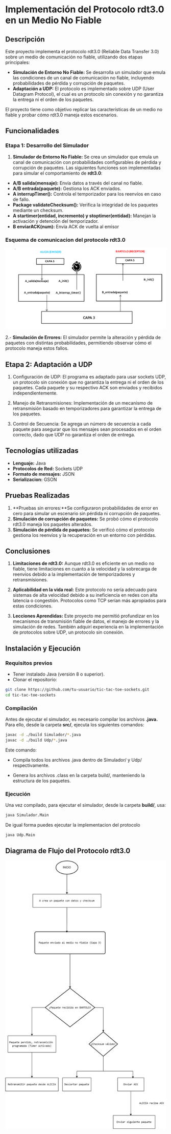 # Implementación del Protocolo rdt3.0 en un Medio No Fiable

## Descripción

Este proyecto implementa el protocolo rdt3.0 (Reliable Data Transfer 3.0) sobre un medio de comunicación no fiable, utilizando dos etapas principales:

- **Simulación de Entorno No Fiable:** Se desarrolla un simulador que emula las condiciones de un canal de comunicación no fiable, incluyendo probabilidades de pérdida y corrupción de paquetes.
- **Adaptación a UDP:** El protocolo es implementado sobre UDP (User Datagram Protocol), el cual es un protocolo sin conexión y no garantiza la entrega ni el orden de los paquetes.

El proyecto tiene como objetivo replicar las características de un medio no fiable y probar cómo rdt3.0 maneja estos escenarios.

## Funcionalidades

### Etapa 1: Desarrollo del Simulador

1. **Simulador de Entorno No Fiable:**
   Se crea un simulador que emula un canal de comunicación con probabilidades configurables de pérdida y corrupción de paquetes. Las siguientes funciones son implementadas para simular el comportamiento de **rdt3.0**:

- **A/B salida(mensaje):** Envía datos a través del canal no fiable.
- **A/B entrada(paquete):** Gestiona los ACK enviados.
- **A interrupTimer():** Controla el temporizador para los reenvíos en caso de fallo.
- **Package validateChecksum():** Verifica la integridad de los paquetes mediante un checksum.
- **A startimer(entidad, incremento) y stoptimer(entidad):** Manejan la activación y detención del temporizador.
- **B enviarACK(num):** Envia ACK de vuelta al emisor

### Esquema de comunicacion del protocolo rdt3.0

![esquema de comunicacion entre el emisor y el receptor](/images/DC-rdt3.png)

2.- **Simulación de Errores:**
El simulador permite la alteración y pérdida de paquetes con distintas probabilidades, permitiendo observar cómo el protocolo maneja estos fallos.

## Etapa 2: Adaptación a UDP

1. Configuración de UDP:
   El programa es adaptado para usar sockets UDP, un protocolo sin conexión que no garantiza la entrega ni el orden de los paquetes. Cada paquete y su respectivo ACK son enviados y recibidos independientemente.

2. Manejo de Retransmisiones:
   Implementación de un mecanismo de retransmisión basado en temporizadores para garantizar la entrega de los paquetes.

3. Control de Secuencia:
   Se agrega un número de secuencia a cada paquete para asegurar que los mensajes sean procesados en el orden correcto, dado que UDP no garantiza el orden de entrega.

## Tecnologías utilizadas

- **Lenguaje:** Java
- **Protocolos de Red:** Sockets UDP
- **Formato de mensajes:** JSON
- **Serializacion:** GSON

## Pruebas Realizadas

1. **Pruebas sin errores:**Se configuraron probabilidades de error en cero para simular un escenario sin pérdida ni corrupción de paquetes.
2. **Simulación de corrupción de paquetes:** Se probó cómo el protocolo rdt3.0 maneja los paquetes alterados.
3. **Simulación de pérdida de paquetes:** Se verificó cómo el protocolo gestiona los reenvíos y la recuperación en un entorno con pérdidas.

## Conclusiones

1. **Limitaciones de rdt3.0:**
   Aunque rdt3.0 es eficiente en un medio no fiable, tiene limitaciones en cuanto a la velocidad y la sobrecarga de reenvíos debido a la implementación de temporizadores y retransmisiones.

2. **Aplicabilidad en la vida real:**
   Este protocolo no sería adecuado para sistemas de alta velocidad debido a su ineficiencia en redes con alta latencia o congestión. Protocolos como TCP serían más apropiados para estas condiciones.

3. **Lecciones Aprendidas:**
   Este proyecto me permitió profundizar en los mecanismos de transmisión fiable de datos, el manejo de errores y la simulación de redes. También adquirí experiencia en la implementación de protocolos sobre UDP, un protocolo sin conexión.

## Instalación y Ejecución

### Requisitos previos

- Tener instalado Java (versión 8 o superior).
- Clonar el repositorio:

```bash
git clone https://github.com/tu-usuario/tic-tac-toe-sockets.git
cd tic-tac-toe-sockets
```

### Compilación

Antes de ejecutar el simulador, es necesario compilar los archivos **.java.** Para ello, desde la carpeta **src/**, ejecuta los siguientes comandos:

```bash
javac -d ./build Simulador/*.java
javac -d ./build Udp/*.java
```

Este comando:

- Compila todos los archivos .java dentro de Simulador/ y Udp/ respectivamente.

- Genera los archivos .class en la carpeta build/, manteniendo la estructura de los paquetes.

### Ejecución

Una vez compilado, para ejecutar el simulador, desde la carpeta **build/**, usa:

```bash
java Simulador.Main
```

De igual forma puedes ejecutar la implementacion del protocolo

```bash
java Udp.Main
```

## Diagrama de Flujo del Protocolo rdt3.0

![diagrama de flujo de arquitectura](/images/DF-rdt3.drawio.png)
